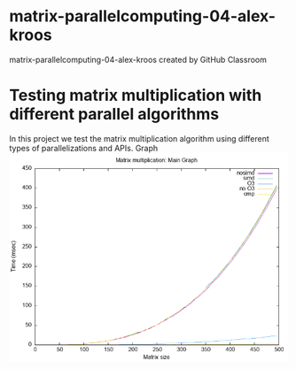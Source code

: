 # matrix-parallelcomputing-04-alex-kroos
matrix-parallelcomputing-04-alex-kroos created by GitHub Classroom

# Testing matrix multiplication with different parallel algorithms
In this project we test the matrix multiplication algorithm using different  types of parallelizations
and APIs. 
Graph
<img src='photos/main.png'/>
